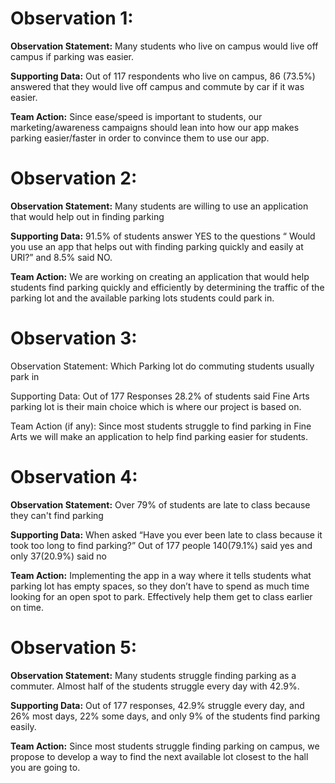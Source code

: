 # Observation 1:

**Observation Statement:**
Many students who live on campus would live off campus if parking was easier.

**Supporting Data:**
Out of 117 respondents who live on campus, 86 (73.5%) answered that they would
live off campus and commute by car if it was easier.

**Team Action:**
Since ease/speed is important to students, our marketing/awareness campaigns 
should lean into how our app makes parking easier/faster in order to convince
them to use our app.

# Observation 2: 

**Observation Statement:**
Many students are willing to use an application that would help out in finding parking 

**Supporting Data:**
91.5% of students answer YES to the questions “ Would you use an app that helps out with finding parking quickly and easily at URI?” and 8.5% said NO. 

**Team Action:**
We are working on creating an application that would help students find parking quickly and efficiently by determining the traffic of the parking lot and the available parking lots students could park in. 

# Observation 3:
Observation Statement: Which Parking lot do commuting students usually park in

Supporting Data: Out of 177 Responses 28.2% of students said Fine Arts parking lot is their main choice which is where our project is based on.

Team Action (if any): Since most students struggle to find parking in Fine Arts we will make an application to help find parking easier for students.

# Observation 4:

**Observation Statement:**
 Over 79% of students are late to class because they can't find parking

**Supporting Data:**
	When asked “Have you ever been late to class because it took too long to find parking?”
	Out of 177 people
140(79.1%) said yes and only 37(20.9%) said no

**Team Action:**
	Implementing the app in a way where it tells students what parking lot has empty spaces, so they don’t have to spend as much time looking for an open spot to park. Effectively help them get to class earlier on time.

# Observation 5:

**Observation Statement:**
Many students struggle finding parking as a commuter. Almost half of the students struggle every day with 42.9%.

**Supporting Data:**
Out of 177 responses, 42.9% struggle every day, and 26% most days, 22% some days, and only 9% of the students find parking easily.

**Team Action:**
Since most students struggle finding parking on campus, we propose to develop a way to find the next available lot closest to the hall you are going to.
